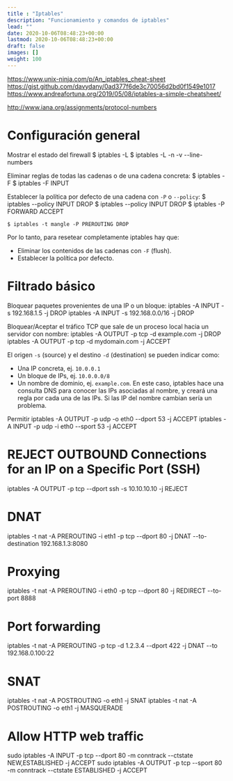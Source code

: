 ```yaml
---
title : "Iptables"
description: "Funcionamiento y comandos de iptables"
lead: ""
date: 2020-10-06T08:48:23+00:00
lastmod: 2020-10-06T08:48:23+00:00
draft: false
images: []
weight: 100
---
```

https://www.unix-ninja.com/p/An_iptables_cheat-sheet
https://gist.github.com/davydany/0ad377f6de3c70056d2bd0f1549e1017
https://www.andreafortuna.org/2019/05/08/iptables-a-simple-cheatsheet/



http://www.iana.org/assignments/protocol-numbers


# Configuración general
Mostrar el estado del firewall
    $ iptables -L
    $ iptables -L -n -v --line-numbers

Eliminar reglas de todas las cadenas o de una cadena concreta:
    $ iptables -F
    $ iptables -F INPUT

Establecer la política por defecto de una cadena con `-P` o `--policy`:
    $ iptables --policy INPUT DROP
    $ iptables --policy INPUT DROP
    $ iptables -P FORWARD ACCEPT

    $ iptables -t mangle -P PREROUTING DROP

Por lo tanto, para resetear completamente iptables hay que:
- Eliminar los contenidos de las cadenas con `-F` (flush).
- Establecer la política por defecto.


# Filtrado básico

Bloquear paquetes provenientes de una IP o un bloque:
    iptables -A INPUT -s 192.168.1.5 -j DROP
    iptables -A INPUT -s 192.168.0.0/16 -j DROP

Bloquear/Aceptar el tráfico TCP que sale de un proceso local hacia un servidor con nombre:
    iptables -A OUTPUT -p tcp -d example.com -j DROP
    iptables -A OUTPUT -p tcp -d mydomain.com -j ACCEPT

El origen `-s` (source) y el destino `-d` (destination) se pueden indicar como:
- Una IP concreta, ej. `10.0.0.1`
- Un bloque de IPs, ej. `10.0.0.0/8`
- Un nombre de dominio, ej. `example.com`. En este caso, iptables hace una consulta DNS para conocer las IPs asociadas al nombre, y creará una regla por cada una de las IPs. Si las IP del nombre cambian sería un problema.

Permitir
    iptables -A OUTPUT -p udp -o eth0 --dport 53 -j ACCEPT
    iptables -A INPUT -p udp -i eth0 --sport 53 -j ACCEPT

# REJECT OUTBOUND Connections for an IP on a Specific Port (SSH)
iptables -A OUTPUT -p tcp --dport ssh -s 10.10.10.10 -j REJECT

# DNAT
iptables -t nat -A PREROUTING -i eth1 -p tcp --dport 80 -j DNAT --to-destination 192.168.1.3:8080

# Proxying
iptables -t nat -A PREROUTING -i eth0 -p tcp --dport 80 -j REDIRECT --to-port 8888

# Port forwarding
iptables -t nat -A PREROUTING -p tcp -d 1.2.3.4 --dport 422 -j DNAT --to 192.168.0.100:22

# SNAT
iptables -t nat -A POSTROUTING -o eth1 -j SNAT
iptables -t nat -A POSTROUTING -o eth1 -j MASQUERADE

# Allow HTTP web traffic
sudo iptables -A INPUT -p tcp --dport 80 -m conntrack --ctstate NEW,ESTABLISHED -j ACCEPT
sudo iptables -A OUTPUT -p tcp --sport 80 -m conntrack --ctstate ESTABLISHED -j ACCEPT

